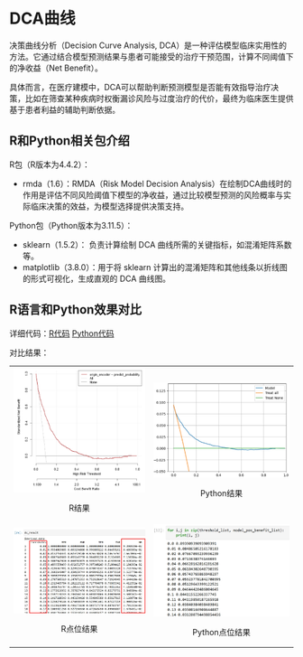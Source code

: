 # DCA曲线

决策曲线分析（Decision Curve Analysis, DCA）是一种评估模型临床实用性的方法。它通过结合模型预测结果与患者可能接受的治疗干预范围，计算不同阈值下的净收益（Net Benefit）。

具体而言，在医疗建模中，DCA可以帮助判断预测模型是否能有效指导治疗决策，比如在筛查某种疾病时权衡漏诊风险与过度治疗的代价，最终为临床医生提供基于患者利益的辅助判断依据。

## R和Python相关包介绍

R包（R版本为4.4.2）：
- rmda（1.6）：RMDA（Risk Model Decision Analysis）在绘制DCA曲线时的作用是评估不同风险阈值下模型的净收益，通过比较模型预测的风险概率与实际临床决策的效益，为模型选择提供决策支持。

Python包（Python版本为3.11.5）：
- sklearn（1.5.2）： 负责计算绘制 DCA 曲线所需的关键指标，如混淆矩阵系数等。
- matplotlib（3.8.0）：用于将 sklearn 计算出的混淆矩阵和其他线条以折线图的形式可视化，生成直观的 DCA 曲线图。

## R语言和Python效果对比

详细代码：[R代码](./R.ipynb) [Python代码](./Python.ipynb)

对比结果：

<table>
  <tr>
    <td style="text-align: center;">
      <img src="result/R.jpg" alt="R" width="300">
      <p>R结果</p>
    </td>
    <td style="text-align: center;">
      <img src="result/Python.jpg" alt="Python" width="300">
      <p>Python结果</p>
    </td>
  </tr>
  <tr>
    <td style="text-align: center;">
      <img src="result/R_points.jpg" alt="R" width="300">
      <p>R点位结果</p>
    </td>
    <td style="text-align: center;">
      <img src="result/Python_points.jpg" alt="Python" width="300">
      <p>Python点位结果</p>
    </td>
  </tr>    
</table>
